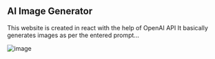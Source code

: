 ## AI Image Generator 
 This website is created in react with the help of OpenAI API
 It basically generates images as per the entered prompt...

 ![image](https://github.com/Aryan-Shende/ai-image-generator-react/assets/168260684/1cb2e3bd-ad0d-4ed7-a269-fb451b94e62d)

